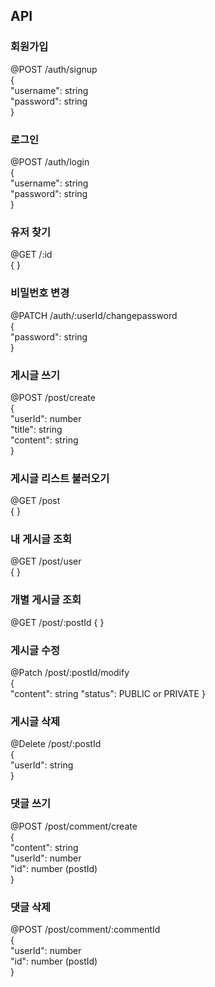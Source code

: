 ## API

### 회원가입
@POST /auth/signup<br />
{<br />
    "username": string<br />
    "password": string<br />
}

### 로그인
@POST /auth/login<br />
{<br />
    "username": string<br />
    "password": string<br />
}

### 유저 찾기
@GET /:id<br />
{ }

### 비밀번호 변경
@PATCH /auth/:userId/changepassword<br />
{<br />
    "password": string<br />
}

### 게시글 쓰기
@POST /post/create<br />
{<br />
    "userId": number<br />
    "title": string<br />
    "content": string<br />
}

### 게시글 리스트 불러오기
@GET /post<br />
{ }

### 내 게시글 조회
@GET /post/user<br />
{ }

### 개별 게시글 조회
@GET /post/:postId
{ }

### 게시글 수정
@Patch /post/:postId/modify<br />
{<br />
    "content": string
    "status": PUBLIC or PRIVATE
}

### 게시글 삭제
@Delete /post/:postId<br />
{<br />
    "userId": string<br />
}

### 댓글 쓰기
@POST /post/comment/create<br />
{<br />
    "content": string<br />
    "userId": number<br />
    "id": number (postId)<br />
}

### 댓글 삭제
@POST /post/comment/:commentId<br />
{<br />
    "userId": number<br />
    "id": number (postId)<br />
}
